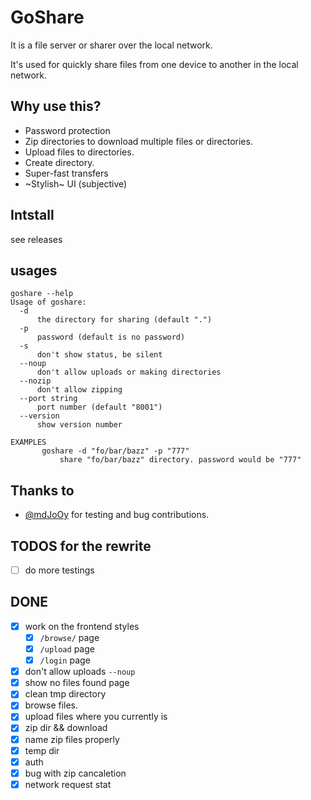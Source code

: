 # GoShare

It is a file server or sharer over the local network.

It's used for quickly share files from one device to another in the local network.

## Why use this?

- Password protection
- Zip directories to download multiple files or directories.
- Upload files to directories.
- Create directory.
- Super-fast transfers
- ~Stylish~ UI (subjective)

<!-- ## Install -->
<!---->
<!-- ```bash -->
<!-- go install github.com/wizsk/goshare@latest -->
<!-- goshare -h -->
<!-- ``` -->

## Intstall

see releases
<!-- ```bash
wget 'https://github.com/wizsk/goshare/releases/latest/download/goshare_Linux_static.tar.gz'
# see realse page for windows
tar xvf 'goshare_Linux_static.tar.gz'
sudo mv goshare /usr/local/bin/ # or mv goshare ~/.local/bin/
``` -->

## usages

```
goshare --help
Usage of goshare:
  -d
      the directory for sharing (default ".")
  -p
      password (default is no password)
  -s
      don't show status, be silent
  --noup
      don't allow uploads or making directories
  --nozip
      don't allow zipping
  --port string
      port number (default "8001")
  --version
      show version number

EXAMPLES
       goshare -d "fo/bar/bazz" -p "777"
           share "fo/bar/bazz" directory. password would be "777"
```

<!-- ## Screenshots -->
<!---->
<!-- ## auth -->
<!---->
<!-- ![auth](/assets/ss/desktop-auth.png) -->
<!---->
<!-- ### Light -->
<!---->
<!-- ![light](/assets/ss/desktop-li.png) -->
<!---->
<!-- ### Dark -->
<!---->
<!-- ![dark](/assets/ss/desktop-da.png) -->
<!---->
<!-- ### Mobile -->
<!---->
<!-- <table> -->
<!--   <tr> -->
<!--     <td> <img src="./assets/ss/m-li.png"  alt="1"></td> -->
<!--     <td><img src="./assets/ss/m-da.png" alt="2"></td> -->
<!--    </tr> -->
<!--   </tr> -->
<!-- </table> -->

## Thanks to

- [@mdJoOy](https://github.com/mdJoOy) for testing and bug contributions.

## TODOS for the rewrite

- [ ] do more testings

## DONE

- [x] work on the frontend styles
    - [x] `/browse/` page
    - [x] `/upload` page
    - [x] `/login` page
- [x] don't allow uploads `--noup`
- [x] show no files found page
- [x] clean tmp directory
- [x] browse files.
- [x] upload files where you currently is
- [x] zip dir && download
- [x] name zip files properly
- [x] temp dir
- [x] auth
- [x] bug with zip cancaletion
- [x] network request stat
